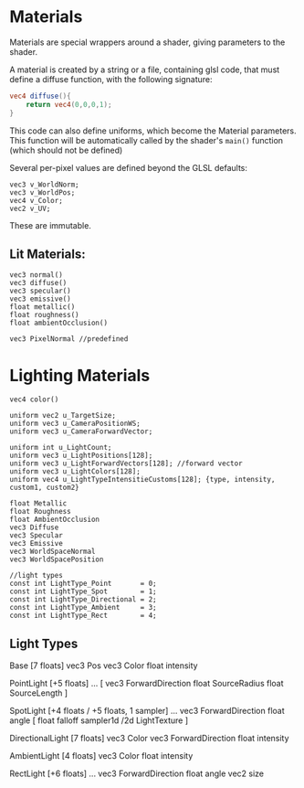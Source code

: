 # Materials

Materials are special wrappers around a shader, giving parameters to the shader.

A material is created by a string or a file, containing glsl code, that must define a diffuse function, with the following signature:
```glsl
vec4 diffuse(){
	return vec4(0,0,0,1);
}
```
This code can also define uniforms, which become the Material parameters.
This function will be automatically called by the shader's `main()` function (which should not be defined)

Several per-pixel values are defined beyond the GLSL defaults:
```
vec3 v_WorldNorm;
vec3 v_WorldPos;
vec4 v_Color;
vec2 v_UV;
```
These are immutable.

## Lit Materials:
```
vec3 normal()
vec3 diffuse()
vec3 specular()
vec3 emissive()
float metallic()
float roughness()
float ambientOcclusion()

vec3 PixelNormal //predefined

```

# Lighting Materials

```
vec4 color()

uniform vec2 u_TargetSize;
uniform vec3 u_CameraPositionWS;
uniform vec3 u_CameraForwardVector;

uniform int u_LightCount;
uniform vec3 u_LightPositions[128];
uniform vec3 u_LightForwardVectors[128]; //forward vector
uniform vec3 u_LightColors[128];
uniform vec4 u_LightTypeIntensitieCustoms[128]; {type, intensity, custom1, custom2}

float Metallic
float Roughness
float AmbientOcclusion
vec3 Diffuse
vec3 Specular
vec3 Emissive
vec3 WorldSpaceNormal
vec3 WorldSpacePosition

//light types
const int LightType_Point		= 0;			
const int LightType_Spot		= 1;			
const int LightType_Directional	= 2;			
const int LightType_Ambient		= 3;			
const int LightType_Rect		= 4;		
```

## Light Types
Base [7 floats]
	vec3 Pos
	vec3 Color
	float intensity

PointLight [+5 floats]
	...
	[
		vec3 ForwardDirection
		float SourceRadius
		float SourceLength
	]
	
SpotLight [+4 floats / +5 floats, 1 sampler]
	...
	vec3 ForwardDirection
	float angle
	[
		float falloff
		sampler1d /2d LightTexture
	]
	
DirectionalLight [7 floats]
	vec3 Color
	vec3 ForwardDirection
	float intensity

AmbientLight [4 floats]
	vec3 Color
	float intensity
	
RectLight [+6 floats]
	...
	vec3 ForwardDirection
	float angle
	vec2 size



